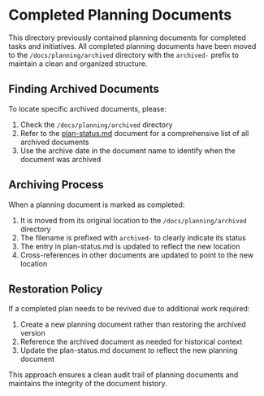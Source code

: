 <!--
Copyright (c) 2025 Eric C. Mumford (@heymumford)

This software was developed with analytical assistance from AI tools 
including Claude 3.7 Sonnet, Claude Code, and Google Gemini Deep Research,
which were used as paid services. All intellectual property rights 
remain exclusively with the copyright holder listed above.

Licensed under the Mozilla Public License 2.0
-->

# Completed Planning Documents

This directory previously contained planning documents for completed tasks and initiatives. All completed planning documents have been moved to the `/docs/planning/archived` directory with the `archived-` prefix to maintain a clean and organized structure.

## Finding Archived Documents

To locate specific archived documents, please:

1. Check the `/docs/planning/archived` directory
2. Refer to the [plan-status.md](../plan-status.md) document for a comprehensive list of all archived documents
3. Use the archive date in the document name to identify when the document was archived

## Archiving Process

When a planning document is marked as completed:

1. It is moved from its original location to the `/docs/planning/archived` directory
2. The filename is prefixed with `archived-` to clearly indicate its status
3. The entry in plan-status.md is updated to reflect the new location
4. Cross-references in other documents are updated to point to the new location

## Restoration Policy

If a completed plan needs to be revived due to additional work required:

1. Create a new planning document rather than restoring the archived version
2. Reference the archived document as needed for historical context
3. Update the plan-status.md document to reflect the new planning document

This approach ensures a clean audit trail of planning documents and maintains the integrity of the document history.